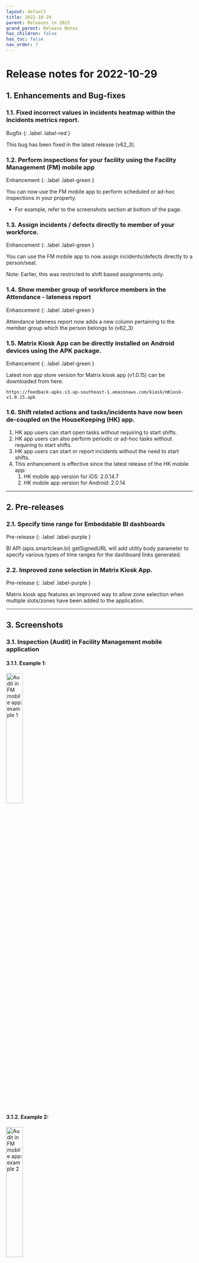 ```yaml
---
layout: default
title: 2022-10-29
parent: Releases in 2022
grand_parent: Release Notes
has_children: false
has_toc: false
nav_order: 7
---
```


# Release notes for 2022-10-29


## 1. Enhancements and Bug-fixes


### 1.1. Fixed incorrect values in incidents heatmap within the Incidents metrics report.
Bugfix
{: .label .label-red }

This bug has been fixed in the latest release (v62_3).


### 1.2. Perform inspections for your facility using the Facility Management (FM) mobile app
Enhancement
{: .label .label-green }

You can now use the FM mobile app to perform scheduled or ad-hoc inspections in your property.
- For example, refer to the screenshots section at bottom of the page.


### 1.3. Assign incidents / defects directly to member of your workforce. 
Enhancement
{: .label .label-green }

You can use the FM mobile app to now assign incidents/defects directly to a person/seat. 

Note: Earlier, this was restricted to shift based assignments only.


### 1.4. Show member group of workforce members in the Attendance - lateness report  
Enhancement
{: .label .label-green }

Attendance lateness report now adds a new column pertaining to the member group which the person belongs to (v62_3)


### 1.5. Matrix Kiosk App can be directly installed on Android devices using the APK package. 
Enhancement
{: .label .label-green }

Latest non app store version for Matrix kiosk app (v1.0.15) can be downloaded from here:

`https://feedback-apks.s3.ap-southeast-1.amazonaws.com/kiosk/mKiosk-v1.0.15.apk`


### 1.6. Shift related actions and tasks/incidents have now been de-coupled on the HouseKeeping (HK) app. 

1. HK app users can start open tasks without requiring to start shifts.
2. HK app users can also perform periodic or ad-hoc tasks without requiring to start shifts.
3. HK app users can start or report incidents without the need to start shifts.
4. This enhancement is effective since the latest release of the HK mobile app:
   1. HK mobile app version for iOS: 2.0.14.7
   2. HK mobile app version for Android: 2.0.14
   
---

## 2. Pre-releases


### 2.1. Specify time range for Embeddable BI dashboards
Pre-release
{: .label .label-purple }

BI API (apis.smartclean.bi) getSignedURL will add utility body parameter to specify various types of time ranges for the dashboard links generated.


### 2.2. Improved zone selection in Matrix Kiosk App.
Pre-release
{: .label .label-purple }

Matrix kiosk app features an improved way to allow zone selection when multiple slots/zones have been added to the application.

---

## 3. Screenshots

### 3.1. Inspection (Audit) in Facility Management mobile application

#### 3.1.1. Example 1:

<img alt="Audit in FM mobile app: example 1" src="https://www.smartclean.io/matrix/images/auditsFM-1.jpg" title="Audit in Facility Management mobile application: Example 1" width="30%"/>


#### 3.1.2. Example 2:

<img alt="Audit in FM mobile app: example 2" src="https://www.smartclean.io/matrix/images/auditsFM-2.jpg" title="Audit in Facility Management mobile application: Example 2" width="30%"/>
